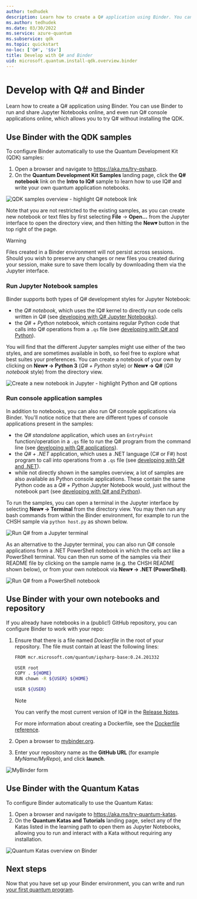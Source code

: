 ```yaml
---
author: tedhudek
description: Learn how to create a Q# application using Binder. You can use Binder to run and share Jupyter Notebooks online.
ms.author: tedhudek
ms.date: 03/30/2022
ms.service: azure-quantum
ms.subservice: qdk
ms.topic: quickstart
no-loc: ['Q#', '$$v']
title: Develop with Q# and Binder
uid: microsoft.quantum.install-qdk.overview.binder
---
```


# Develop with Q# and Binder

Learn how to create a Q# application using Binder. You can use Binder to run and share Jupyter Notebooks online, and even run Q# console applications online, which allows you to try Q# without installing the QDK.

## Use Binder with the QDK samples

To configure Binder automatically to use the Quantum Development Kit (QDK) samples:

1. Open a browser and navigate to <https://aka.ms/try-qsharp>.
1. On the **Quantum Development Kit Samples** landing page, click the **Q# notebook** link on the **Intro to IQ#** sample to learn how to use IQ# and write your own quantum application notebooks.

![QDK samples overview - highlight Q# notebook link](~/media/binder-install.png)

Note that you are not restricted to the existing samples, as you can create new notebook or text files by first selecting **File** -> **Open...** from the Jupyter interface to open the directory view, and then hitting the **New▾** button in the top right of the page.

> [!WARNING]
> Files created in a Binder environment will not persist across sessions. Should you wish to preserve any changes or new files you created during your session, make sure to save them locally by downloading them via the Jupyter interface.

### Run Jupyter Notebook samples

Binder supports both types of Q# development styles for Jupyter Notebook:

- the *Q# notebook*, which uses the IQ# kernel to directly run code cells written in Q# (see [developing with Q# Jupyter Notebooks](xref:microsoft.quantum.install-qdk.overview.standalone)).
- the *Q# + Python* notebook, which contains regular Python code that calls into Q# operations from a `.qs` file (see [developing with Q# and Python](xref:microsoft.quantum.install-qdk.overview.python)).

You will find that the different Jupyter samples might use either of the two styles, and are sometimes available in both, so feel free to explore what best suites your preferences. You can create a notebook of your own by clicking on **New▾ → Python 3** (*Q# + Python* style) or **New▾ → Q#** (*Q# notebook* style) from the directory view.

![Create a new notebook in Jupyter - highlight Python and Q# options](~/media/binder-new-notebook.png)

### Run console application samples

In addition to notebooks, you can also run Q# console applications via Binder. You'll notice notice that there are different types of console applications present in the samples:

- the *Q# standalone* application, which uses an `EntryPoint` function/operation in a `.qs` file to run the Q# program from the command line (see [developing with Q# applications](xref:microsoft.quantum.install-qdk.overview.standalone)).
- the *Q# + .NET* application, which uses a .NET language (C# or F#) host program to call into operations from a `.qs` file (see [developing with Q# and .NET](xref:microsoft.quantum.install-qdk.overview.cs)).
- while not directly shown in the samples overview, a lot of samples are also available as Python console applications. These contain the same Python code as a *Q# + Python* Jupyter Notebook would, just without the notebook part (see [developing with Q# and Python](xref:microsoft.quantum.install-qdk.overview.python)).

To run the samples, you can open a terminal in the Jupyter interface by selecting **New▾ → Terminal** from the directory view. You may then run any bash commands from within the Binder environment, for example to run the CHSH sample via `python host.py` as shown below.

![Run Q# from a Jupyter terminal](~/media/binder-terminal.png)

As an alternative to the Jupyter terminal, you can also run Q# console applications from a .NET PowerShell notebook in which the cells act like a PowerShell terminal. You can then run some of the samples via their README file by clicking on the sample name (e.g. the CHSH README shown below), or from your own notebook via **New▾ → .NET (PowerShell)**.

![Run Q# from a PowerShell notebook](~/media/binder-powershell-notebook.png)

## Use Binder with your own notebooks and repository

If you already have notebooks in a (public!) GitHub repository, you can configure Binder to work with your repo:

1. Ensure that there is a file named *Dockerfile* in the root of your repository. The file must contain at least the following lines:

    ```bash
    FROM mcr.microsoft.com/quantum/iqsharp-base:0.24.201332

    USER root
    COPY . ${HOME}
    RUN chown -R ${USER} ${HOME}

    USER ${USER}
    ```

    > [!NOTE]
    > You can verify the most current version of IQ# in the [Release Notes](xref:microsoft.quantum.relnotes-qdk).

    For more information about creating a Dockerfile, see the [Dockerfile reference](https://docs.docker.com/engine/reference/builder/).

2. Open a browser to [mybinder.org](https://mybinder.org).
3. Enter your repository name as the **GitHub URL** (for example *MyName/MyRepo*), and click **launch**.

![MyBinder form](~/media/mybinder.png)

## Use Binder with the Quantum Katas

To configure Binder automatically to use the Quantum Katas:

1. Open a browser and navigate to <https://aka.ms/try-quantum-katas>.
1. On the **Quantum Katas and Tutorials** landing page, select any of the Katas listed in the learning path to open them as Jupyter Notebooks, allowing you to run and interact with a Kata without requiring any installation.

![Quantum Katas overview on Binder](~/media/binder-katas.png)

## Next steps

Now that you have set up your Binder environment, you can write and run [your first quantum program](xref:microsoft.quantum.tutorial-qdk.random-number).
